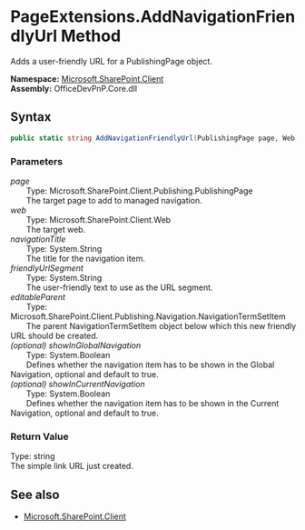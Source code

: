 # PageExtensions.AddNavigationFriendlyUrl Method  
Adds a user-friendly URL for a PublishingPage object.  

**Namespace:** [Microsoft.SharePoint.Client](Microsoft.SharePoint.Client.md)  
**Assembly:** OfficeDevPnP.Core.dll  
## Syntax
```C#
public static string AddNavigationFriendlyUrl(PublishingPage page, Web web, String navigationTitle, String friendlyUrlSegment, NavigationTermSetItem editableParent, Boolean showInGlobalNavigation, Boolean showInCurrentNavigation)
```
### Parameters
*page*  
&emsp;&emsp;Type: Microsoft.SharePoint.Client.Publishing.PublishingPage  
&emsp;&emsp;The target page to add to managed navigation.  
*web*  
&emsp;&emsp;Type: Microsoft.SharePoint.Client.Web  
&emsp;&emsp;The target web.  
*navigationTitle*  
&emsp;&emsp;Type: System.String  
&emsp;&emsp;The title for the navigation item.  
*friendlyUrlSegment*  
&emsp;&emsp;Type: System.String  
&emsp;&emsp;The user-friendly text to use as the URL segment.  
*editableParent*  
&emsp;&emsp;Type: Microsoft.SharePoint.Client.Publishing.Navigation.NavigationTermSetItem  
&emsp;&emsp;The parent NavigationTermSetItem object below which this new friendly URL should be created.  
*(optional) showInGlobalNavigation*  
&emsp;&emsp;Type: System.Boolean  
&emsp;&emsp;Defines whether the navigation item has to be shown in the Global Navigation, optional and default to true.  
*(optional) showInCurrentNavigation*  
&emsp;&emsp;Type: System.Boolean  
&emsp;&emsp;Defines whether the navigation item has to be shown in the Current Navigation, optional and default to true.  
### Return Value
Type: string  
The simple link URL just created.

## See also
- [Microsoft.SharePoint.Client](Microsoft.SharePoint.Client.md)

